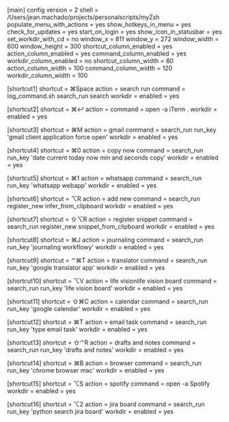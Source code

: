 [main]
config version = 2
shell = /Users/jean.machado/projects/personalscripts/myZsh
populate_menu_with_actions = yes
show_hotkeys_in_menu = yes
check_for_updates = yes
start_on_login = yes
show_icon_in_statusbar = yes
set_workdir_with_cd = no
window_x = 811
window_y = 272
window_width = 600
window_height = 300
shortcut_column_enabled = yes
action_column_enabled = yes
command_column_enabled = yes
workdir_column_enabled = no
shortcut_column_width = 80
action_column_width = 100
command_column_width = 120
workdir_column_width = 100

[shortcut1]
shortcut = ⌘Space
action = search run
command = log_command.sh search_run search
workdir = 
enabled = yes

[shortcut2]
shortcut = ⌘↩
action = 
command = open -a iTerm .
workdir = 
enabled = yes

[shortcut3]
shortcut = ⌘M
action = gmail
command = search_run run_key 'gmail client application force open'
workdir = 
enabled = yes

[shortcut4]
shortcut = ⌘0
action = copy now
command = search_run run_key 'date current today now min and seconds copy'
workdir = 
enabled = yes

[shortcut5]
shortcut = ⌘1
action = whatsapp
command = search_run run_key 'whatsapp webapp'
workdir = 
enabled = yes

[shortcut6]
shortcut = ⌥R
action = add new
command = search_run register_new infer_from_clipboard
workdir = 
enabled = yes

[shortcut7]
shortcut = ⇧⌥R
action = register snippet
command = search_run register_new snippet_from_clipboard
workdir = 
enabled = yes

[shortcut8]
shortcut = ⌘J
action = journaling
command = search_run run_key 'journaling workflowy'
workdir = 
enabled = yes

[shortcut9]
shortcut = ⌃⌘T
action = translator
command = search_run run_key 'google translator app'
workdir = 
enabled = yes

[shortcut10]
shortcut = ⌥V
action = life visionlife vision board
command = search_run run_key 'life vision board'
workdir = 
enabled = yes

[shortcut11]
shortcut = ⇧⌘C
action = calendar
command = search_run run_key 'google calendar'
workdir = 
enabled = yes

[shortcut12]
shortcut = ⌘T
action = email task
command = search_run run_key 'type email task'
workdir = 
enabled = yes

[shortcut13]
shortcut = ⇧⌃R
action = drafts and notes
command = search_run run_key 'drafts and notes'
workdir = 
enabled = yes

[shortcut14]
shortcut = ⌘B
action = browser
command = search_run run_key 'chrome browser mac'
workdir = 
enabled = yes

[shortcut15]
shortcut = ⌥S
action = spotify
command = open -a Spotify
workdir = 
enabled = yes

[shortcut16]
shortcut = ⌥2
action = jira board
command = search_run run_key 'python search jira board'
workdir = 
enabled = yes
